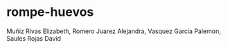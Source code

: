 # rompe-huevos

Muñiz Rivas Elizabeth,
Romero Juarez Alejandra,
Vasquez Garcia Palemon,
Saules Rojas David
